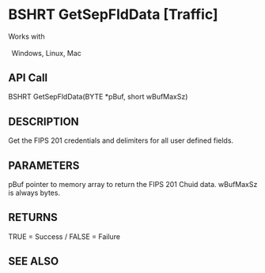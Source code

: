 # BSHRT GetSepFldData [Traffic]

Works with <p class="s1" style="padding-top: 2pt;padding-left: 5pt;text-indent: 0pt;text-align: left;"><a name="bookmark82">&zwnj;</a>Windows, Linux, Mac<a name="bookmark83">&zwnj;</a></p>

## API Call
BSHRT GetSepFldData(BYTE *pBuf, short wBufMaxSz)
## DESCRIPTION
Get the FIPS 201 credentials and delimiters for all user defined fields.

## PARAMETERS
pBuf pointer to memory array to return the FIPS 201 Chuid data. wBufMaxSz is always bytes.

## RETURNS
TRUE = Success / FALSE = Failure

## SEE ALSO

